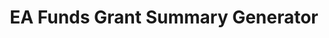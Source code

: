 ---
title: EA Funds Grant Summary Generator
emoji: 📑
colorFrom: blue
colorTo: green
sdk: streamlit
app_file: streamlit/app.py
pinned: false
---